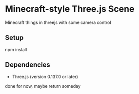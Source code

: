 # Minecraft-style Three.js Scene

Minecraft things in threejs with some camera control 

## Setup

   npm install

## Dependencies

- Three.js (version 0.137.0 or later)

done for now, maybe return someday